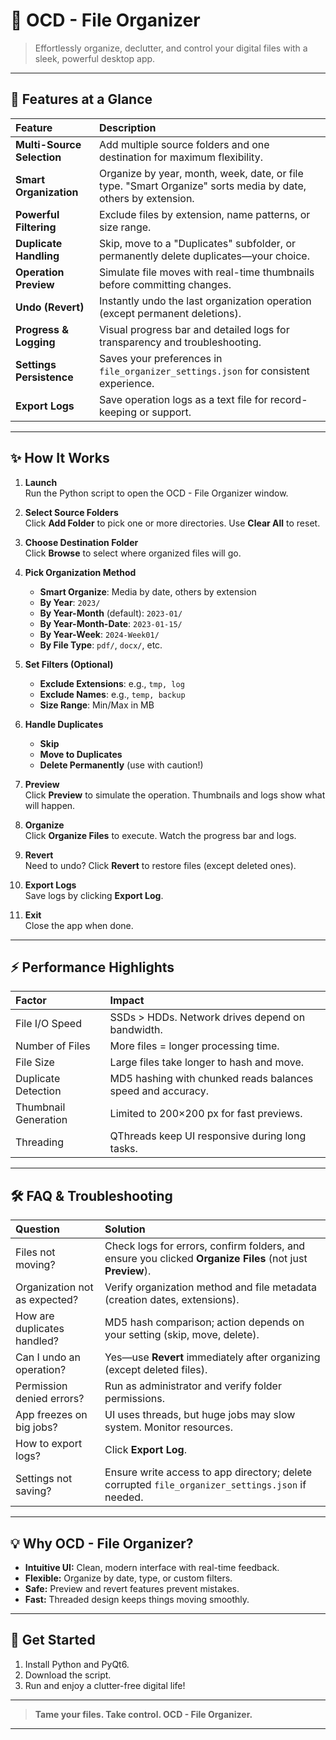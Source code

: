 # 🎯 OCD - File Organizer

> Effortlessly organize, declutter, and control your digital files with a sleek, powerful desktop app.

---

## 🚀 Features at a Glance

| **Feature**               | **Description**                                                                                   |
|:-------------------------|:-------------------------------------------------------------------------------------------------|
| **Multi-Source Selection**| Add multiple source folders and one destination for maximum flexibility.                          |
| **Smart Organization**    | Organize by year, month, week, date, or file type. "Smart Organize" sorts media by date, others by extension. |
| **Powerful Filtering**    | Exclude files by extension, name patterns, or size range.                                        |
| **Duplicate Handling**    | Skip, move to a "Duplicates" subfolder, or permanently delete duplicates—your choice.            |
| **Operation Preview**     | Simulate file moves with real-time thumbnails before committing changes.                          |
| **Undo (Revert)**         | Instantly undo the last organization operation (except permanent deletions).                      |
| **Progress & Logging**    | Visual progress bar and detailed logs for transparency and troubleshooting.                      |
| **Settings Persistence**  | Saves your preferences in `file_organizer_settings.json` for consistent experience.              |
| **Export Logs**           | Save operation logs as a text file for record-keeping or support.                                |

---

## ✨ How It Works

1. **Launch**  
   Run the Python script to open the OCD - File Organizer window.

2. **Select Source Folders**  
   Click **Add Folder** to pick one or more directories. Use **Clear All** to reset.

3. **Choose Destination Folder**  
   Click **Browse** to select where organized files will go.

4. **Pick Organization Method**  
   - **Smart Organize**: Media by date, others by extension  
   - **By Year**: `2023/`  
   - **By Year-Month** (default): `2023-01/`  
   - **By Year-Month-Date**: `2023-01-15/`  
   - **By Year-Week**: `2024-Week01/`  
   - **By File Type**: `pdf/`, `docx/`, etc.

5. **Set Filters (Optional)**  
   - **Exclude Extensions**: e.g., `tmp, log`  
   - **Exclude Names**: e.g., `temp, backup`  
   - **Size Range**: Min/Max in MB

6. **Handle Duplicates**  
   - **Skip**  
   - **Move to Duplicates**  
   - **Delete Permanently** (use with caution!)

7. **Preview**  
   Click **Preview** to simulate the operation. Thumbnails and logs show what will happen.

8. **Organize**  
   Click **Organize Files** to execute. Watch the progress bar and logs.

9. **Revert**  
   Need to undo? Click **Revert** to restore files (except deleted ones).

10. **Export Logs**  
    Save logs by clicking **Export Log**.

11. **Exit**  
    Close the app when done.

---

## ⚡️ Performance Highlights

| **Factor**            | **Impact**                                                                                 |
|:---------------------|:------------------------------------------------------------------------------------------|
| File I/O Speed        | SSDs > HDDs. Network drives depend on bandwidth.                                          |
| Number of Files       | More files = longer processing time.                                                      |
| File Size             | Large files take longer to hash and move.                                                |
| Duplicate Detection   | MD5 hashing with chunked reads balances speed and accuracy.                              |
| Thumbnail Generation  | Limited to 200×200 px for fast previews.                                                 |
| Threading             | QThreads keep UI responsive during long tasks.                                          |

---

## 🛠️ FAQ & Troubleshooting

| **Question**                         | **Solution**                                                                                 |
|:-----------------------------------|:--------------------------------------------------------------------------------------------|
| Files not moving?                   | Check logs for errors, confirm folders, and ensure you clicked **Organize Files** (not just **Preview**). |
| Organization not as expected?       | Verify organization method and file metadata (creation dates, extensions).                  |
| How are duplicates handled?         | MD5 hash comparison; action depends on your setting (skip, move, delete).                   |
| Can I undo an operation?            | Yes—use **Revert** immediately after organizing (except deleted files).                    |
| Permission denied errors?           | Run as administrator and verify folder permissions.                                        |
| App freezes on big jobs?            | UI uses threads, but huge jobs may slow system. Monitor resources.                          |
| How to export logs?                 | Click **Export Log**.                                                                       |
| Settings not saving?                | Ensure write access to app directory; delete corrupted `file_organizer_settings.json` if needed. |

---

## 💡 Why OCD - File Organizer?

- **Intuitive UI:** Clean, modern interface with real-time feedback.  
- **Flexible:** Organize by date, type, or custom filters.  
- **Safe:** Preview and revert features prevent mistakes.  
- **Fast:** Threaded design keeps things moving smoothly.

---

## 🏁 Get Started

1. Install Python and PyQt6.  
2. Download the script.  
3. Run and enjoy a clutter-free digital life!

---

> **Tame your files. Take control. OCD - File Organizer.**

---
